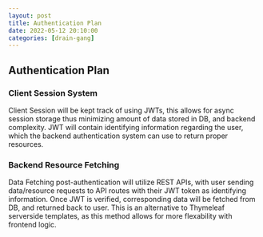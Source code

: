 ```yaml
---
layout: post
title: Authentication Plan
date: 2022-05-12 20:10:00
categories: [drain-gang]
---
```


## Authentication Plan

### Client Session System

Client Session will be kept track of using JWTs, this allows for async session storage thus minimizing amount of data stored in DB, and backend complexity. JWT will contain identifying information regarding the user, which the backend authentication system can use to return proper resources.

### Backend Resource Fetching

Data Fetching post-authentication will utilize REST APIs, with user sending data/resource requests to API routes with their JWT token as identifying information. Once JWT is verified, corresponding data will be fetched from DB, and returned back to user. This is an alternative to Thymeleaf serverside templates, as this method allows for more flexability with frontend logic.